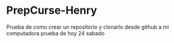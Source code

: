 # PrepCurse-Henry
Prueba de como crear un repositorio y clonarlo desde github a mi computadora
prueba de hoy 24 sabado
